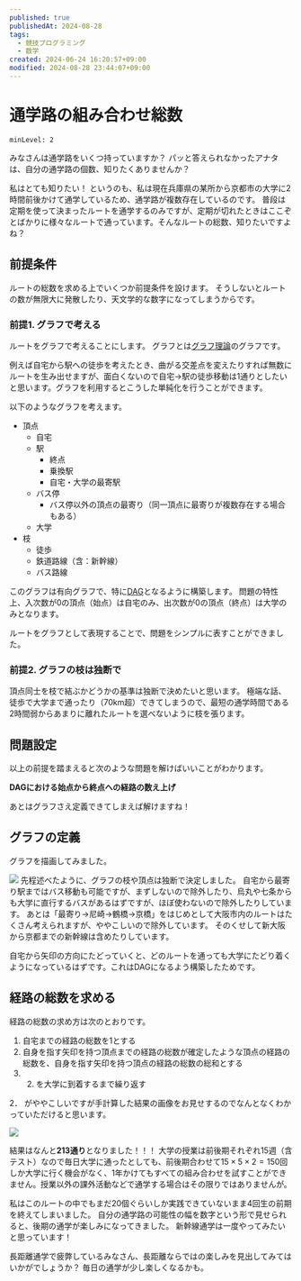 ```yaml
---
published: true
publishedAt: 2024-08-28
tags:
  - 競技プログラミング
  - 数学
created: 2024-06-24 16:20:57+09:00
modified: 2024-08-28 23:44:07+09:00
---
```


# 通学路の組み合わせ総数

```table-of-contents
minLevel: 2
```

みなさんは通学路をいくつ持っていますか？
パッと答えられなかったアナタは、自分の通学路の個数、知りたくありませんか？

私はとても知りたい！ というのも、私は現在兵庫県の某所から京都市の大学に2時間前後かけて通学しているため、通学路が複数存在しているのです。
普段は定期を使って決まったルートを通学するのみですが、定期が切れたときはここぞとばかりに様々なルートで通っています。そんなルートの総数、知りたいですよね？

## 前提条件

ルートの総数を求める上でいくつか前提条件を設けます。
そうしないとルートの数が無限大に発散したり、天文学的な数字になってしまうからです。

### 前提1. グラフで考える

ルートをグラフで考えることにします。
グラフとは[グラフ理論](https://ja.m.wikipedia.org/wiki/%E3%82%B0%E3%83%A9%E3%83%95%E7%90%86%E8%AB%96)のグラフです。

例えば自宅から駅への徒歩を考えたとき、曲がる交差点を変えたりすれば無数にルートを生み出せますが、面白くないので自宅→駅の徒歩移動は1通りとしたいと思います。グラフを利用するとこうした単純化を行うことができます。

以下のようなグラフを考えます。

- 頂点
    - 自宅
    - 駅
        - 終点
        - 乗換駅
        - 自宅・大学の最寄駅
    - バス停
        - バス停以外の頂点の最寄り（同一頂点に最寄りが複数存在する場合もある）
    - 大学
- 枝
    - 徒歩
    - 鉄道路線（含：新幹線）
    - バス路線

このグラフは有向グラフで、特に[DAG](https://ja.m.wikipedia.org/wiki/%E6%9C%89%E5%90%91%E9%9D%9E%E5%B7%A1%E5%9B%9E%E3%82%B0%E3%83%A9%E3%83%95)となるように構築します。
問題の特性上、入次数が0の頂点（始点）は自宅のみ、出次数が0の頂点（終点）は大学のみとなります。

ルートをグラフとして表現することで、問題をシンプルに表すことができました。

### 前提2. グラフの枝は独断で

頂点同士を枝で結ぶかどうかの基準は独断で決めたいと思います。
極端な話、徒歩で大学まで通ったり（70km超）できてしまうので、最短の通学時間である2時間弱からあまりに離れたルートを選べないように枝を張ります。

## 問題設定

以上の前提を踏まえると次のような問題を解けばいいことがわかります。

**DAGにおける始点から終点への経路の数え上げ**

あとはグラフさえ定義できてしまえば解けますね！

## グラフの定義

グラフを描画してみました。

![](routes.jpg)
先程述べたように、グラフの枝や頂点は独断で決定しました。
自宅から最寄り駅まではバス移動も可能ですが、まずしないので除外したり、烏丸や七条からも大学に直行するバスがあるはずですが、ほぼ使わないので除外したりしています。
あとは「最寄り→尼崎→鶴橋→京橋」をはじめとして大阪市内のルートはたくさん考えられますが、ややこしいので除外しています。
そのくせして新大阪から京都までの新幹線は含めたりしています。

自宅から矢印の方向にたどっていくと、どのルートを通っても大学にたどり着くようになっているはずです。これはDAGになるよう構築したためです。

## 経路の総数を求める

経路の総数の求め方は次のとおりです。

1. 自宅までの経路の総数を1とする
2. 自身を指す矢印を持つ頂点までの経路の総数が確定したような頂点の経路の総数を、自身を指す矢印を持つ頂点の経路の総数の総和とする
3. 2. を大学に到着するまで繰り返す

2． がややこしいですが手計算した結果の画像をお見せするのでなんとなくわかっていただけると思います。

![](routes-solve.jpg)

結果はなんと**213通り**となりました！！！
大学の授業は前後期それぞれ15週（含テスト）なので毎日大学に通ったとしても、前後期合わせて$15 \times 5 \times 2=150$回しか大学に行く機会がなく、1年かけてもすべての組み合わせを試すことができません。授業以外の課外活動などで通学する場合はその限りではありませんが。

私はこのルートの中でもまだ20個ぐらいしか実践できていないまま4回生の前期を終えてしまいました。
自分の通学路の可能性の幅を数字という形で見せられると、後期の通学が楽しみになってきました。
新幹線通学は一度やってみたいと思っています！

長距離通学で疲弊しているみなさん、長距離ならではの楽しみを見出してみてはいかがでしょうか？ 毎日の通学が少し楽しくなるかも。
